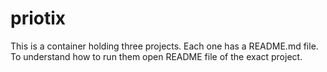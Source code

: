 # priotix
This is a container holding three projects.
Each one has a README.md file.
To understand how to run them open README file of the exact project.